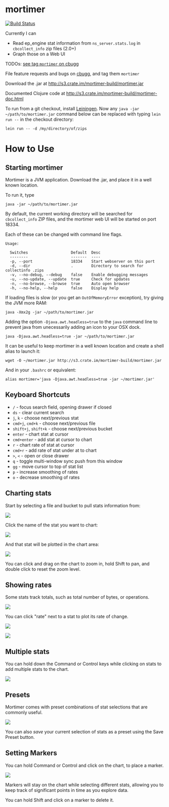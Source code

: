 # mortimer

[![Build Status](https://drone.io/github.com/couchbaselabs/mortimer/status.png)](https://drone.io/github.com/couchbaselabs/mortimer/latest)

Currently I can

 * Read ep\_engine stat information from `ns_server.stats.log` in `cbcollect_info` zip files (2.0+)
 * Graph those on a Web UI

TODOs: [see tag `mortimer` on cbugg][cbg]

File feature requests and bugs on
[cbugg](http://cbugg.hq.couchbase.com/), and tag them `mortimer`

[cbg]: http://cbugg.hq.couchbase.com/search/tags:mortimer%20AND%20status:(inbox%20OR%20new%20OR%20open%20OR%20inprogress)

Download the .jar at <http://s3.crate.im/mortimer-build/mortimer.jar>

Documented Clojure code at <http://s3.crate.im/mortimer-build/mortimer-doc.html>

To run from a git checkout, install [Leiningen][lein]. Now any
`java -jar ~/path/to/mortimer.jar` command below can be replaced with
typing `lein run --` in the checkout
directory:

    lein run -- -d /my/directory/of/zips

[lein]: https://github.com/technomancy/leiningen

# How to Use

## Starting mortimer

Mortimer is a JVM application. Download the .jar, and place it in a
well known location.

To run it, type

    java -jar ~/path/to/mortimer.jar

By default, the current working directory will be searched for
`cbcollect_info` ZIP files, and the mortimer web UI will be started on
port 18334.

Each of these can be changed with command line flags.

    Usage:

      Switches                   Default  Desc
      --------                   -------  ----
      -p, --port                 18334    Start webserver on this port
      -d, --dir                  .        Directory to search for collectinfo .zips
      -v, --no-debug, --debug    false    Enable debugging messages
      -u, --no-update, --update  true     Check for updates
      -n, --no-browse, --browse  true     Auto open browser
      -h, --no-help, --help      false    Display help   

If loading files is slow (or you get an `OutOfMemoryError` exception),
try giving the JVM more RAM:

    java -Xmx2g -jar ~/path/to/mortimer.jar

Adding the option `-Djava.awt.headless=true` to the `java` command line
to prevent java from unecessarily adding an icon to your OSX dock.

    java -Djava.awt.headless=true -jar ~/path/to/mortimer.jar

It can be useful to keep mortimer in a well known location and create a
shell alias to launch it:

    wget -O ~/mortimer.jar http://s3.crate.im/mortimer-build/mortimer.jar

And in your `.bashrc` or equivalent:

    alias mortimer='java -Djava.awt.headless=true -jar ~/mortimer.jar'

## Keyboard Shortcuts

* `/` - focus search field, opening drawer if closed
* `ds` - clear current search
* `j`, `k` - choose next/previous stat
* `cmd+j`, `cmd+k` - choose next/previous file
* `shift+j`, `shift+k` - choose next/previous bucket
* `enter` - chart stat at cursor
* `cmd+enter` - add stat at cursor to chart
* `r` - chart rate of stat at cursor
* `cmd+r` - add rate of stat under at to chart
* `>`, `<` - open or close drawer
* `q` - toggle multi-window sync push from this window
* `gg` - move cursor to top of stat list
* `p` - increase smoothing of rates
* `o` - decrease smoothing of rates

## Charting stats

Start by selecting a file and bucket to pull stats information from:

![](docimg/filebucket.png)

Click the name of the stat you want to chart:

![](docimg/statnames.png)

And that stat will be plotted in the chart area:

![](docimg/statview.png)

You can click and drag on the chart to zoom in, hold Shift to pan, and
double click to reset the zoom level.

## Showing rates

Some stats track totals, such as total number of bytes, or operations.

![](docimg/cmdget.png)

You can click "rate" next to a stat to plot its rate of change.

![](docimg/rate.png)

![](docimg/getrate.png)

## Multiple stats

You can hold down the Command or Control keys while clicking on stats to
add multiple stats to the chart.

![](docimg/multi.png)

## Presets

Mortimer comes with preset combinations of stat selections that are
commonly useful.

![](docimg/presets.png)

You can also *save* your current selection of stats as a preset using the
Save Preset button.

## Setting Markers

You can hold Command or Control and click on the chart, to place a
marker.

![](docimg/markers.png)

Markers will stay on the chart while selecting different stats, allowing
you to keep track of significant points in time as you explore data.

You can hold Shift and click on a marker to delete it.

